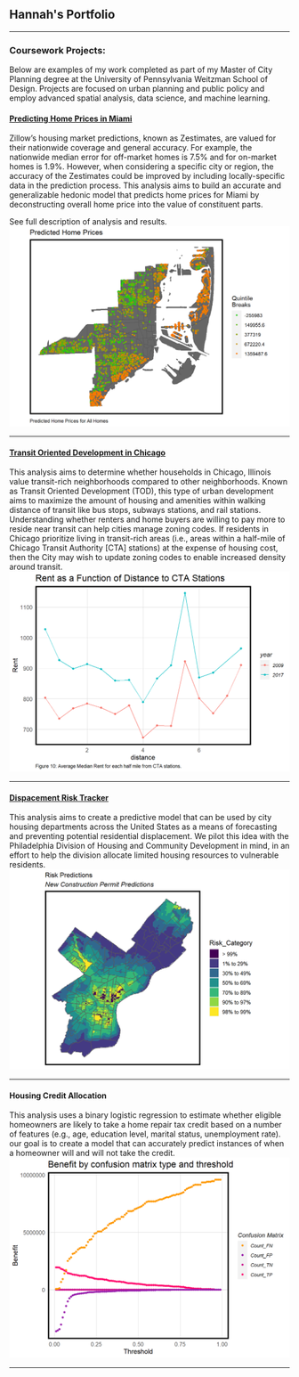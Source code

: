 ## Hannah's Portfolio

---

### Coursework Projects: 
Below are examples of my work completed as part of my Master of City Planning degree at the University of Pennsylvania Weitzman School of Design. Projects are focused on urban planning and public policy and employ advanced spatial analysis, data science, and machine learning.

#### [Predicting Home Prices in Miami](https://github.com/HLWag/ParkWagner_MidtermMUSA508)
Zillow’s housing market predictions, known as Zestimates, are valued for their nationwide coverage and general accuracy. For example, the nationwide median error for off-market homes is 7.5% and for on-market homes is 1.9%. However, when considering a specific city or region, the accuracy of the Zestimates could be improved by including locally-specific data in the prediction process. This analysis aims to build an accurate and generalizable hedonic model that predicts home prices for Miami by deconstructing overall home price into the value of constituent parts.

See full description of analysis and results.
<img src="images/MiamiHomePrice.png?raw=true"/>

---
#### [Transit Oriented Development in Chicago](https://github.com/HLWag/MUSA508_TOD-Assignment)
This analysis aims to determine whether households in Chicago, Illinois value transit-rich neighborhoods compared to other neighborhoods. Known as Transit Oriented Development (TOD), this type of urban development aims to maximize the amount of housing and amenities within walking distance of transit like bus stops, subways stations, and rail stations. Understanding whether renters and home buyers are willing to pay more to reside near transit can help cities manage zoning codes. If residents in Chicago prioritize living in transit-rich areas (i.e., areas within a half-mile of Chicago Transit Authority [CTA] stations) at the expense of housing cost, then the City may wish to update zoning codes to enable increased density around transit.
<img src="images/CTARent.png?raw=true"/>

---
#### [Dispacement Risk Tracker](https://ashabazil.github.io/DisplacementRiskTracker_Wagner_Bazil_12.14.2020.html)
This analysis aims to create a predictive model that can be used by city housing departments across the United States as a means of forecasting and preventing potential residential displacement. We pilot this idea with the Philadelphia Division of Housing and Community Development in mind, in an effort to help the division allocate limited housing resources to vulnerable residents.
<img src="images/RiskTracker.png?raw=true"/>


---
#### Housing Credit Allocation
This analysis uses a binary logistic regression to estimate whether eligible homeowners are likely to take a home repair tax credit based on a number of features (e.g., age, education level, marital status, unemployment rate). our goal is to create a model that can accurately predict instances of when a homeowner will and will not take the credit.
<img src="images/HousingCredit.png?raw=true"/>

---

